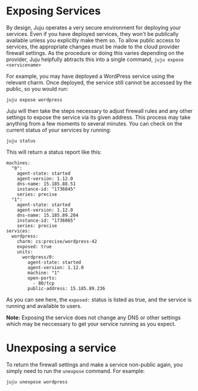 # Exposing Services

By design, Juju operates a very secure environment for deploying your services.
Even if you have deployed services, they won't be publically available unless
you explicitly make them so. To allow public access to services, the appropriate changes must be made to the cloud provider firewall settings. As the procedure or doing this varies depending on the provider, Juju helpfully abtracts this into a single command, `juju expose <servicename>`

For example, you may have deployed a WordPress service using the relevant charm. Once deployed, the service still cannot be accessed by the public, so you would run:

    juju expose wordpress

Juju will then take the steps necessary to adjust firewall rules and any other
settings to expose the service via its given address. This process may take
anything from a few moments to several minutes. You can check on the current
status of your services by running:

    juju status

This will return a status report like this:

    machines:
      "0":
        agent-state: started
        agent-version: 1.12.0
        dns-name: 15.185.88.51
        instance-id: "1736045"
        series: precise
      "1":
        agent-state: started
        agent-version: 1.12.0
        dns-name: 15.185.89.204
        instance-id: "1736065"
        series: precise
    services:
      wordpress:
        charm: cs:precise/wordpress-42
        exposed: true
        units:
          wordpress/0:
            agent-state: started
            agent-version: 1.12.0
            machine: "1"
            open-ports:
              - 80/tcp
            public-address: 15.185.89.236

As you can see here, the `exposed:` status is listed as true, and the service is running and available to users.

**Note:** Exposing the service does not change any DNS or other settings which may be neccessary to get your service running as you expect.

# Unexposing a service

To return the firewall settings and make a service non-public again, you simply
need to run the `unexpose` command. For example:

    juju unexpose wordpress